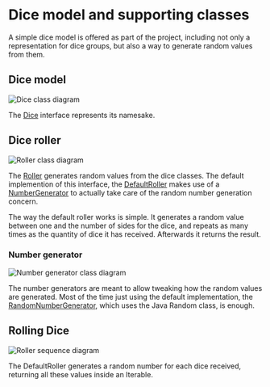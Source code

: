 # Dice model and supporting classes

A simple dice model is offered as part of the project, including not only a representation for dice groups, but also a way to generate random values from them.

## Dice model

![Dice class diagram][dice-class_diagram]

The [Dice][dice] interface represents its namesake.

## Dice roller

![Roller class diagram][roller-class_diagram]

The [Roller][roller] generates random values from the dice classes. The default implemention of this interface, the [DefaultRoller][default_roller] makes use of a [NumberGenerator][number_generator] to actually take care of the random number generation concern.

The way the default roller works is simple. It generates a random value between one and the number of sides for the dice, and repeats as many times as the quantity of dice it has received. Afterwards it returns the result.

### Number generator

![Number generator class diagram][number_generator-class_diagram]

The number generators are meant to allow tweaking how the random values are generated. Most of the time just using the default implementation, the [RandomNumberGenerator][random_number_generator], which uses the Java Random class, is enough.

## Rolling Dice

![Roller sequence diagram][roller-sequence_diagram]

The DefaultRoller generates a random number for each dice received, returning all these values inside an Iterable.

[dice-class_diagram]: ./images/dice_class_diagram.png
[number_generator-class_diagram]: ./images/number_generator_class_diagram.png
[roller-class_diagram]: ./images/roller_class_diagram.png
[roller-sequence_diagram]: ./images/roller_sequence_diagram.png

[dice]: ./apidocs/com/bernardomg/tabletop/dice/Dice.html

[roller]: ./apidocs/com/bernardomg/tabletop/dice/roller/Roller.html
[default_roller]: ./apidocs/com/bernardomg/tabletop/dice/roller/DefaultRoller.html

[number_generator]: ./apidocs/com/bernardomg/tabletop/dice/roller/random/NumberGenerator.html
[random_number_generator]: ./apidocs/com/bernardomg/tabletop/dice/roller/random/RandomNumberGenerator.html
